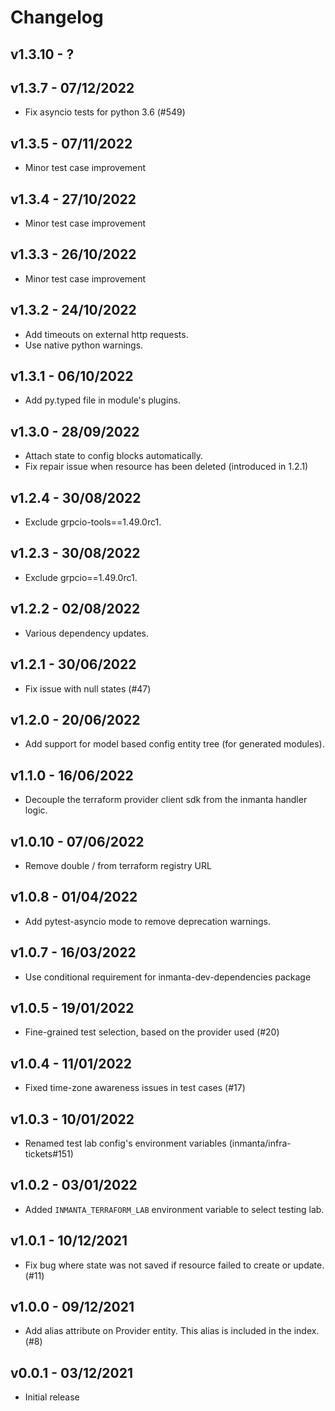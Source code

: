 # Changelog

## v1.3.10 - ?


## v1.3.7 - 07/12/2022
- Fix asyncio tests for python 3.6 (#549)

## v1.3.5 - 07/11/2022
- Minor test case improvement

## v1.3.4 - 27/10/2022
- Minor test case improvement

## v1.3.3 - 26/10/2022
- Minor test case improvement

## v1.3.2 - 24/10/2022
- Add timeouts on external http requests.
- Use native python warnings.

## v1.3.1 - 06/10/2022
- Add py.typed file in module's plugins.

## v1.3.0 - 28/09/2022
- Attach state to config blocks automatically.
- Fix repair issue when resource has been deleted (introduced in 1.2.1)

## v1.2.4 - 30/08/2022
- Exclude grpcio-tools==1.49.0rc1.

## v1.2.3 - 30/08/2022
- Exclude grpcio==1.49.0rc1.

## v1.2.2 - 02/08/2022
- Various dependency updates.

## v1.2.1 - 30/06/2022
- Fix issue with null states (#47)

## v1.2.0 - 20/06/2022
- Add support for model based config entity tree (for generated modules).

## v1.1.0 - 16/06/2022
- Decouple the terraform provider client sdk from the inmanta handler logic.

## v1.0.10 - 07/06/2022
- Remove double / from terraform registry URL

## v1.0.8 - 01/04/2022
- Add pytest-asyncio mode to remove deprecation warnings.

## v1.0.7 - 16/03/2022
- Use conditional requirement for inmanta-dev-dependencies package

## v1.0.5 - 19/01/2022
- Fine-grained test selection, based on the provider used (#20)

## v1.0.4 - 11/01/2022
- Fixed time-zone awareness issues in test cases (#17)

## v1.0.3 - 10/01/2022
- Renamed test lab config's environment variables (inmanta/infra-tickets#151)

## v1.0.2 - 03/01/2022

 - Added `INMANTA_TERRAFORM_LAB` environment variable to select testing lab.

## v1.0.1 - 10/12/2021

 - Fix bug where state was not saved if resource failed to create or update.  (#11)

## v1.0.0 - 09/12/2021

 - Add alias attribute on Provider entity.  This alias is included in the index.  (#8)

## v0.0.1 - 03/12/2021

 - Initial release
